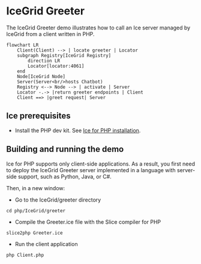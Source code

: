 # IceGrid Greeter

The IceGrid Greeter demo illustrates how to call an Ice server managed by IceGrid from a client written in PHP.

```mermaid
flowchart LR
    Client(Client) --> | locate greeter | Locator
    subgraph Registry[IceGrid Registry]
        direction LR
        Locator[locator:4061]
    end
    Node[IceGrid Node]
    Server(Server<br/>hosts Chatbot)
    Registry <--> Node --> | activate | Server
    Locator -.-> |return greeter endpoints | Client
    Client ==> |greet request| Server
```

## Ice prerequisites

- Install the PHP dev kit. See [Ice for PHP installation].

## Building and running the demo

Ice for PHP supports only client-side applications. As a result, you first need to deploy the IceGrid Greeter
server implemented in a language with server-side support, such as Python, Java, or C#.

Then, in a new window:

- Go to the IceGrid/greeter directory

```shell
cd php/IceGrid/greeter
```

- Compile the Greeter.ice file with the Slice compiler for PHP

```shell
slice2php Greeter.ice
```

- Run the client application

```shell
php Client.php
```

[Ice for PHP installation]: https://github.com/zeroc-ice/ice/blob/main/NIGHTLY.md#ice-for-php
